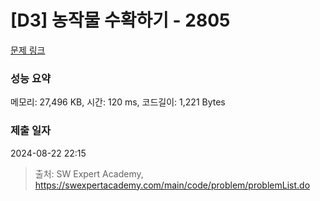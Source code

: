 # [D3] 농작물 수확하기 - 2805 

[문제 링크](https://swexpertacademy.com/main/code/problem/problemDetail.do?contestProbId=AV7GLXqKAWYDFAXB) 

### 성능 요약

메모리: 27,496 KB, 시간: 120 ms, 코드길이: 1,221 Bytes

### 제출 일자

2024-08-22 22:15



> 출처: SW Expert Academy, https://swexpertacademy.com/main/code/problem/problemList.do